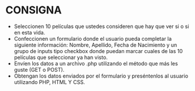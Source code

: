 # CONSIGNA

- Seleccionen 10 películas que ustedes consideren que hay que ver si o si en esta vida.
- Confeccionen un formulario donde el usuario pueda completar la siguiente información: Nombre, Apellido, Fecha de Nacimiento y un grupo de inputs tipo checkbox donde puedan marcar cuales de las 10 películas que seleccionar ya han visto.
- Envíen los datos a un archivo .php utilizando el método que más les guste (GET o POST).
- Obtengan los datos enviados por el formulario y preséntenlos al usuario utilizando PHP, HTML Y CSS.

